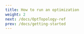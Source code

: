 ```yaml
---
title: How to run an optimization
weight: 2
next: /docs/OptTopology-ref
prev: /docs/getting-started
---
```



